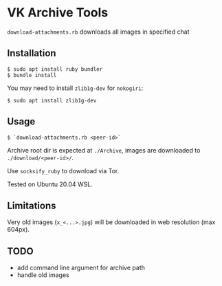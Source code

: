 # VK Archive Tools

`download-attachments.rb` downloads all images in specified chat

## Installation

    $ sudo apt install ruby bundler
    $ bundle install
    
You may need to install `zlib1g-dev` for `nokogiri`:

    $ sudo apt install zlib1g-dev
    
## Usage

    $ `download-attachments.rb <peer-id>`
    
Archive root dir is expected at `./Archive`, images are downloaded to `./download/<peer-id>/`.

Use `socksify_ruby` to download via Tor.

Tested on Ubuntu 20.04 WSL.

## Limitations

Very old images (`x_<...>.jpg`) will be downloaded in web resolution (max 604px).

## TODO

* add command line argument for archive path
* handle old images
